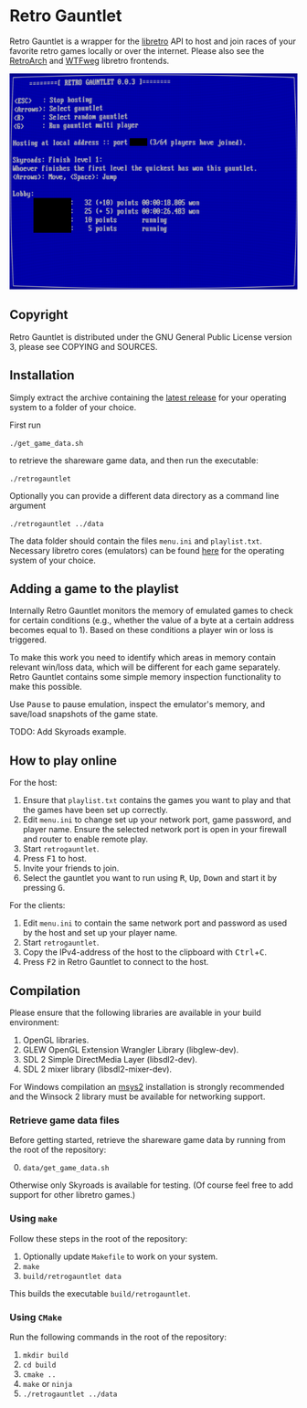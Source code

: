 # Retro Gauntlet

Retro Gauntlet is a wrapper for the [libretro](https://www.libretro.com/) API to host and join races of your favorite retro games locally or over the internet.
Please also see the [RetroArch](https://github.com/libretro/RetroArch) and [WTFweg](https://github.com/mudlord/WTFweg) libretro frontends.

![Example lobby](lobby.png)

## Copyright

Retro Gauntlet is distributed under the GNU General Public License version 3, please see COPYING and SOURCES.

## Installation

Simply extract the archive containing the [latest release](https://github.com/BasFaggingerAuer/retrogauntlet/releases) for your operating system to a folder of your choice.

First run

`./get_game_data.sh`

to retrieve the shareware game data, and then run the executable:

`./retrogauntlet`

Optionally you can provide a different data directory as a command line argument

`./retrogauntlet ../data`

The data folder should contain the files `menu.ini` and `playlist.txt`.
Necessary libretro cores (emulators) can be found [here](https://buildbot.libretro.com/nightly/) for the operating system of your choice.

## Adding a game to the playlist

Internally Retro Gauntlet monitors the memory of emulated games to check for certain conditions (e.g., whether the value of a byte at a certain address becomes equal to 1).
Based on these conditions a player win or loss is triggered.

To make this work you need to identify which areas in memory contain relevant win/loss data, which will be different for each game separately.
Retro Gauntlet contains some simple memory inspection functionality to make this possible.

Use <kbd>Pause</kbd> to pause emulation, inspect the emulator's memory, and save/load snapshots of the game state.

TODO: Add Skyroads example.

## How to play online

For the host:
1. Ensure that `playlist.txt` contains the games you want to play and that the games have been set up correctly.
2. Edit `menu.ini` to change set up your network port, game password, and player name. Ensure the selected network port is open in your firewall and router to enable remote play.
2. Start `retrogauntlet`.
3. Press <kbd>F1</kbd> to host.
4. Invite your friends to join.
5. Select the gauntlet you want to run using <kbd>R</kbd>, <kbd>Up</kbd>, <kbd>Down</kbd> and start it by pressing <kbd>G</kbd>.

For the clients:
1. Edit `menu.ini` to contain the same network port and password as used by the host and set up your player name.
2. Start `retrogauntlet`.
3. Copy the IPv4-address of the host to the clipboard with <kbd>Ctrl</kbd>+<kbd>C</kbd>.
4. Press <kbd>F2</kbd> in Retro Gauntlet to connect to the host.

## Compilation

Please ensure that the following libraries are available in your build environment:
1. OpenGL libraries.
2. GLEW OpenGL Extension Wrangler Library (libglew-dev).
3. SDL 2 Simple DirectMedia Layer (libsdl2-dev).
4. SDL 2 mixer library (libsdl2-mixer-dev).

For Windows compilation an [msys2](https://www.msys2.org/) installation is strongly recommended and the Winsock 2 library must be available for networking support.

### Retrieve game data files

Before getting started, retrieve the shareware game data by running from the root of the repository:

0. `data/get_game_data.sh`

Otherwise only Skyroads is available for testing.
(Of course feel free to add support for other libretro games.)

### Using `make`

Follow these steps in the root of the repository:

1. Optionally update `Makefile` to work on your system.
2. `make`
3. `build/retrogauntlet data`

This builds the executable `build/retrogauntlet`.

### Using `CMake`

Run the following commands in the root of the repository:

1. `mkdir build`
2. `cd build`
3. `cmake ..`
4. `make` or `ninja`
5. `./retrogauntlet ../data`

